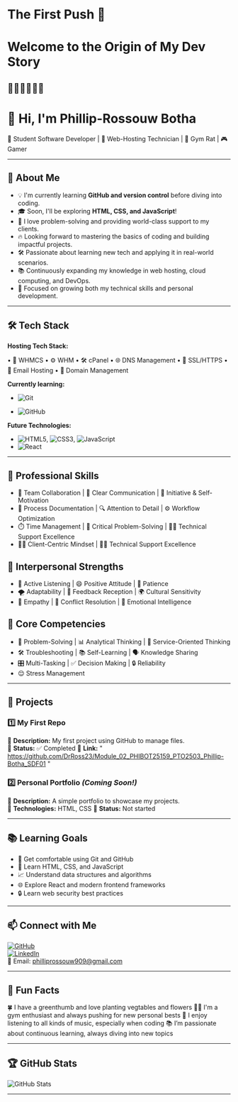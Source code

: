 # The First Push 🚀

# Welcome to the Origin of My Dev Story 
## 🧑‍💻📓🌱🚀✨

# 👋 Hi, I'm Phillip-Rossouw Botha

🌱 Student Software Developer | 🚀 Web-Hosting Technician | 💪 Gym Rat | 🎮 Gamer 

---

## 🎯 About Me

- 💡 I'm currently learning **GitHub and version control** before diving into coding.
- 🎓 Soon, I'll be exploring **HTML, CSS, and JavaScript**!
- 🤖 I love problem-solving and providing world-class support to my clients.
- 🔥 Looking forward to mastering the basics of coding and building impactful projects.
- 🛠️ Passionate about learning new tech and applying it in real-world scenarios.
- 📚 Continuously expanding my knowledge in web hosting, cloud computing, and DevOps.
- 🌱 Focused on growing both my technical skills and personal development.

---

## 🛠️ Tech Stack

**Hosting Tech Stack:**
  
• 💼 WHMCS
• ⚙️ WHM
• 🛠️ cPanel
• 🌐 DNS Management
• 🔐 SSL/HTTPS
• 📧 Email Hosting
• 🧾 Domain Management

**Currently learning:**

- ![Git](https://img.shields.io/badge/-Git-F05032?style=flat&logo=git&logoColor=white)

- ![GitHub](https://img.shields.io/badge/-GitHub-181717?style=flat-circle&logo=github)

**Future Technologies:**

- ![HTML5](https://img.shields.io/badge/-HTML5-black?style=flat-circle&logo=html5&logoColor=white), ![CSS3](https://img.shields.io/badge/-CSS3-black?style=flat-circle&logo=css3), ![JavaScript](https://img.shields.io/badge/-JavaScript-black?style=flat-circle&logo=javascript)
- ![React](https://img.shields.io/badge/-React-black?style=flat-circle&logo=react)

---

##  💼 Professional Skills

- 🤝 Team Collaboration | 📢 Clear Communication | 🚀 Initiative & Self-Motivation
- 📁 Process Documentation | 🔍 Attention to Detail | ⚙️ Workflow Optimization
- ⏱️ Time Management | 🧠 Critical Problem-Solving |  🧑‍💻 Technical Support Excellence
- 👨‍💼 Client-Centric Mindset | 🧑‍💻 Technical Support Excellence
 
## 🧠 Interpersonal Strengths

- 🦻 Active Listening | 😄 Positive Attitude |  🐢 Patience
- 🌪️ Adaptability | 🎯 Feedback Reception | 🌍 Cultural Sensitivity
- 💖 Empathy | 🛑 Conflict Resolution | 🧘 Emotional Intelligence

## 🧩 Core Competencies

- 🧩 Problem-Solving | 📊 Analytical Thinking  | 🎯 Service-Oriented Thinking
- 🛠️ Troubleshooting | 📚 Self-Learning | 🗣️ Knowledge Sharing
- 🎛️ Multi-Tasking | ✅ Decision Making  | 🔒 Reliability 
- 😌 Stress Management

---

## 📌 Projects

### **1️⃣ My First Repo**

🔹 **Description:** My first project using GitHub to manage files.  
🔹 **Status:** ✅ Completed
🔹 **Link:** " https://github.com/DrRoss23/Module_02_PHIBOT25159_PTO2503_Phillip-Botha_SDF01 "

### **2️⃣ Personal Portfolio** _(Coming Soon!)_

🔹 **Description:** A simple portfolio to showcase my projects.  
🔹 **Technologies:** HTML, CSS
🔹 **Status:** Not started

---

## 📚 Learning Goals

- 🚀 Get comfortable using Git and GitHub
- 🎨 Learn HTML, CSS, and JavaScript
- 📈 Understand data structures and algorithms
- 🌐 Explore React and modern frontend frameworks
- 🔒 Learn web security best practices

---

## 📫 Connect with Me

[![GitHub](https://img.shields.io/badge/-GitHub-181717?style=flat&logo=github&logoColor=white)](https://github.com/DrRoss23)  
[![LinkedIn](https://img.shields.io/badge/-LinkedIn-blue?style=flat&logo=linkedin&logoColor=white)](https://www.linkedin.com/in/phillip-rossouw-botha/)  
📧 Email: [philliprossouw909@gmail.com](mailto:philliprossouw909@gmail.com)

---

## 🚀 Fun Facts

🍀 I have a greenthumb and love planting vegtables and flowers
🏋️‍♂️ I'm a gym enthusiast and always pushing for new personal bests
🎵 I enjoy listening to all kinds of music, especially when coding
📚 I’m passionate about continuous learning, always diving into new topics

---

## 🏆 GitHub Stats

![GitHub Stats](https://github-readme-stats.vercel.app/api?username=DrRoss23&show_icons=true&theme=radical)

---
